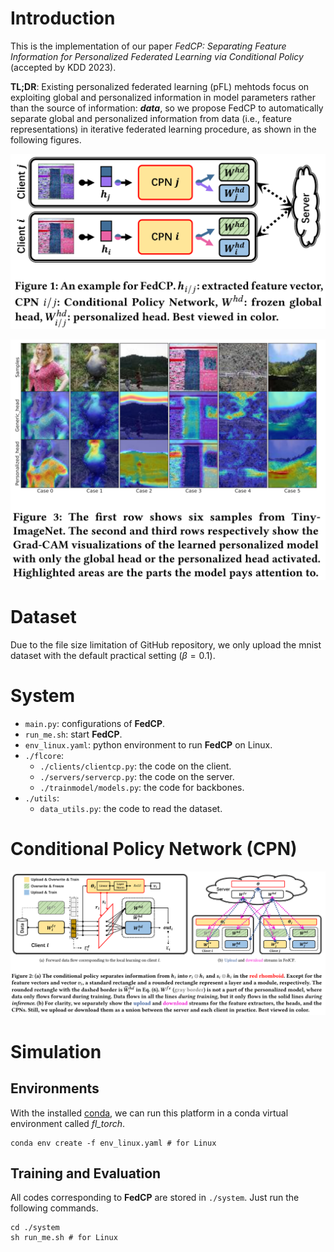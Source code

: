 # Introduction

This is the implementation of our paper *FedCP: Separating Feature Information for Personalized Federated Learning via Conditional Policy* (accepted by KDD 2023). 

**TL;DR**: Existing personalized federated learning (pFL) mehtods focus on exploiting global and personalized information in model parameters rather than the source of information: ***data***, so we propose FedCP to automatically separate global and personalized information from data (i.e., feature representations) in iterative federated learning procedure, as shown in the following figures. 

![](./figs/example.png)

![](./figs/feature_separation.png)


# Dataset

Due to the file size limitation of GitHub repository, we only upload the mnist dataset with the default practical setting ($\beta=0.1$). 


# System

- `main.py`: configurations of **FedCP**. 
- `run_me.sh`: start **FedCP**. 
- `env_linux.yaml`: python environment to run **FedCP** on Linux. 
- `./flcore`: 
    - `./clients/clientcp.py`: the code on the client. 
    - `./servers/servercp.py`: the code on the server. 
    - `./trainmodel/models.py`: the code for backbones. 
- `./utils`:
    - `data_utils.py`: the code to read the dataset. 


# Conditional Policy Network (CPN)

![](./figs/CPN.png)


# Simulation

## Environments
With the installed [conda](https://repo.anaconda.com/miniconda/Miniconda3-latest-Linux-x86_64.sh), we can run this platform in a conda virtual environment called *fl_torch*. 
```
conda env create -f env_linux.yaml # for Linux
```


## Training and Evaluation

All codes corresponding to **FedCP** are stored in `./system`. Just run the following commands.

```
cd ./system
sh run_me.sh # for Linux
```